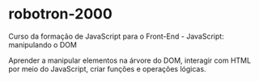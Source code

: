 # robotron-2000

Curso da formação de JavaScript para o Front-End - JavaScript: manipulando o DOM

Aprender a manipular elementos na árvore do DOM, interagir com HTML por meio do JavaScript, criar funções e operações lógicas.
